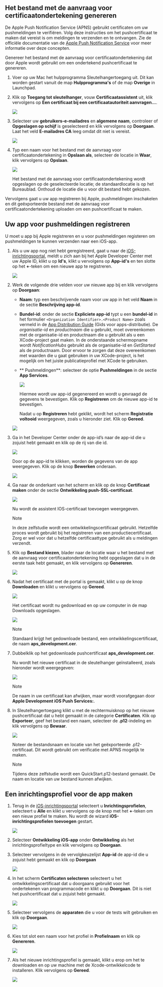 

## Het bestand met de aanvraag voor certificaatondertekening genereren
De Apple Push Notification Service (APNS) gebruikt certificaten om uw pushmeldingen te verifiëren. Volg deze instructies om het pushcertificaat te maken dat vereist is om meldingen te verzenden en te ontvangen. Zie de officiële documentatie van de [Apple Push Notification Service](http://go.microsoft.com/fwlink/p/?LinkId=272584) voor meer informatie over deze concepten.

Genereer het bestand met de aanvraag voor certificaatondertekening dat door Apple wordt gebruikt om een ondertekend pushcertificaat te genereren.

1. Voer op uw Mac het hulpprogramma Sleutelhangertoegang uit. Dit kan worden gestart vanuit de map **Hulpprogramma's** of de map **Overige** in Launchpad.
2. Klik op **Toegang tot sleutelhanger**, vouw **Certificaatassistent** uit, klik vervolgens op **Een certificaat bij een certificaatautoriteit aanvragen...**.
   
    ![](./media/notification-hubs-enable-apple-push-notifications/notification-hubs-request-cert-from-ca.png)
3. Selecteer uw **gebruikers-e-mailadres** en **algemene naam**, controleer of **Opgeslagen op schijf** is geselecteerd en klik vervolgens op **Doorgaan**. Laat het veld **E-mailadres CA** leeg omdat dit niet is vereist.
   
    ![](./media/notification-hubs-enable-apple-push-notifications/notification-hubs-csr-info.png)
4. Typ een naam voor het bestand met de aanvraag voor certificaatondertekening in **Opslaan als**, selecteer de locatie in **Waar**, klik vervolgens op **Opslaan**.
   
    ![](./media/notification-hubs-enable-apple-push-notifications/notification-hubs-save-csr.png)
   
    Het bestand met de aanvraag voor certificaatondertekening wordt opgeslagen op de geselecteerde locatie; de standaardlocatie is op het Bureaublad. Onthoud de locatie die u voor dit bestand hebt gekozen.

Vervolgens gaat u uw app registreren bij Apple, pushmeldingen inschakelen en dit geëxporteerde bestand met de aanvraag voor certificaatondertekening uploaden om een pushcertificaat te maken.

## Uw app voor pushmeldingen registreren
U moet u app bij Apple registreren en u voor pushmeldingen registeren om pushmeldingen te kunnen verzenden naar een iOS-app.  

1. Als u uw app nog niet hebt geregistreerd, gaat u naar de <a href="http://go.microsoft.com/fwlink/p/?LinkId=272456" target="_blank">iOS-inrichtingsportal</a>, meldt u zich aan bij het Apple Developer Center met uw Apple ID, klikt u op **Id's**, klikt u vervolgens op **App-id's** en ten slotte op het **+**-teken om een nieuwe app te registreren.
   
    ![](./media/notification-hubs-enable-apple-push-notifications/notification-hubs-ios-appids.png)
2. Werk de volgende drie velden voor uw nieuwe app bij en klik vervolgens op **Doorgaan**:
   
   * **Naam**: typ een beschrijvende naam voor uw app in het veld **Naam** in de sectie **Beschrijving app-id**.
   * **Bundel-id**: onder de sectie **Expliciete app-id** typt u een **bundel-id** in het formulier `<Organization Identifier>.<Product Name>` zoals vermeld in de [App Distribution Guide](https://developer.apple.com/library/mac/documentation/IDEs/Conceptual/AppDistributionGuide/ConfiguringYourApp/ConfiguringYourApp.html#//apple_ref/doc/uid/TP40012582-CH28-SW8) (Gids voor apps-distributie). De *organisatie-id* en *productnaam* die u gebruikt, moet overeenkomen met de organisatie-id en productnaam die u gebruikt als u een XCode-project gaat maken. In de onderstaande schermopname wordt *NotificationHubs* gebruikt als de organisatie-id en *GetStarted* als de productnaam. Door ervoor te zorgen dat deze overeenkomen met waarden die u gaat gebruiken in uw XCode-project, is het mogelijk om het juiste publicatieprofiel met XCode te gebruiken. 
   * ** Pushmeldingen**: selecteer de optie **Pushmeldingen** in de sectie **App Services**.
     
     ![](./media/notification-hubs-enable-apple-push-notifications/notification-hubs-new-appid-info.png)
     
     Hiermee wordt uw app-id gegenereerd en wordt u gevraagd de gegevens te bevestigen. Klik op **Registreren** om de nieuwe app-id te bevestigen.
     
     Nadat u op **Registreren** hebt geklikt, wordt het scherm **Registratie voltooid** weergegeven, zoals u hieronder ziet. Klik op **Gereed**.

    ![](./media/notification-hubs-enable-apple-push-notifications/notification-hubs-appid-registration-complete.png)


1. Ga in het Developer Center onder de app-id’s naar de app-id die u zojuist hebt gemaakt en klik op de rij van die id.
   
    ![](./media/notification-hubs-enable-apple-push-notifications/notification-hubs-ios-appids2.png)
   
    Door op de app-id te klikken, worden de gegevens van de app weergegeven. Klik op de knop **Bewerken** onderaan.
   
    ![](./media/notification-hubs-enable-apple-push-notifications/notification-hubs-edit-appid.png)
2. Ga naar de onderkant van het scherm en klik op de knop **Certificaat maken** onder de sectie **Ontwikkeling push-SSL-certificaat**.
   
    ![](./media/notification-hubs-enable-apple-push-notifications/notification-hubs-appid-create-cert.png)
   
    Nu wordt de assistent IOS-certificaat toevoegen weergegeven.
   
   > [!NOTE]
   > In deze zelfstudie wordt een ontwikkelingscertificaat gebruikt. Hetzelfde proces wordt gebruikt bij het registreren van een productiecertificaat. Zorg er wel voor dat u hetzelfde certificaattype gebruikt als u meldingen verzendt.
   > 
   > 
3. Klik op **Bestand kiezen**, blader naar de locatie waar u het bestand met de aanvraag voor certificaatondertekening hebt opgeslagen dat u in de eerste taak hebt gemaakt, en klik vervolgens op **Genereren**.
   
    ![](./media/notification-hubs-enable-apple-push-notifications/notification-hubs-appid-cert-choose-csr.png)
4. Nadat het certificaat met de portal is gemaakt, klikt u op de knop **Downloaden** en klikt u vervolgens op **Gereed**.
   
    ![](./media/notification-hubs-enable-apple-push-notifications/notification-hubs-appid-download-cert.png)
   
    Het certificaat wordt nu gedownload en op uw computer in de map Downloads opgeslagen.
   
    ![](./media/notification-hubs-enable-apple-push-notifications/notification-hubs-cert-downloaded.png)
   
   > [!NOTE]
   > Standaard krijgt het gedownloade bestand, een ontwikkelingscertificaat, de naam **aps_development.cer**.
   > 
   > 
5. Dubbelklik op het gedownloade pushcertificaat **aps_development.cer**.
   
    Nu wordt het nieuwe certificaat in de sleutelhanger geïnstalleerd, zoals hieronder wordt weergegeven:
   
    ![](./media/notification-hubs-enable-apple-push-notifications/notification-hubs-cert-in-keychain.png)
   
   > [!NOTE]
   > De naam in uw certificaat kan afwijken, maar wordt voorafgegaan door **Apple Development iOS Push Services:**.
   > 
   > 
6. In Sleutelhangertoegang klikt u met de rechtermuisknop op het nieuwe pushcertificaat dat u hebt gemaakt in de categorie **Certificaten**. Klik op **Exporteer**, geef het bestand een naam, selecteer de **.p12**-indeling en klik vervolgens op **Bewaar**.
   
    ![](./media/notification-hubs-enable-apple-push-notifications/notification-hubs-export-cert-p12.png)
   
    Noteer de bestandsnaam en locatie van het geëxporteerde .p12-certificaat. Dit wordt gebruikt om verificatie met APNS mogelijk te maken.
   
   > [!NOTE]
   > Tijdens deze zelfstudie wordt een QuickStart.p12-bestand gemaakt. De naam en locatie van uw bestand kunnen afwijken.
   > 
   > 

## Een inrichtingsprofiel voor de app maken
1. Terug in de <a href="http://go.microsoft.com/fwlink/p/?LinkId=272456" target="_blank">iOS-inrichtingsportal</a> selecteert u **Inrichtingsprofielen**, selecteert u **Alle** en klikt u vervolgens op de knop met het **+**-teken om een nieuw profiel te maken. Nu wordt de wizard **iOS-inrichtingsprofielen toevoegen** gestart.
   
    ![](./media/notification-hubs-enable-apple-push-notifications/notification-hubs-new-provisioning-profile.png)
2. Selecteer **Ontwikkeling iOS-app** onder **Ontwikkeling** als het inrichtingsprofieltype en klik vervolgens op **Doorgaan**. 
3. Selecteer vervolgens in de vervolgkeuzelijst **App-id** de app-id die u zojuist hebt gemaakt en klik op **Doorgaan**
   
    ![](./media/notification-hubs-enable-apple-push-notifications/notification-hubs-select-appid-for-provisioning.png)
4. In het scherm **Certificaten selecteren** selecteert u het ontwikkelingscertificaat dat u doorgaans gebruikt voor het ondertekenen van programmacode en klikt u op **Doorgaan**. Dit is niet het pushcertificaat dat u zojuist hebt gemaakt.
   
    ![](./media/notification-hubs-enable-apple-push-notifications/notification-hubs-provisioning-select-cert.png)
5. Selecteer vervolgens de **apparaten** die u voor de tests wilt gebruiken en klik op **Doorgaan**.
   
    ![](./media/notification-hubs-enable-apple-push-notifications/notification-hubs-provisioning-select-devices.png)
6. Kies tot slot een naam voor het profiel in **Profielnaam** en klik op **Genereren**.
   
    ![](./media/notification-hubs-enable-apple-push-notifications/notification-hubs-provisioning-name-profile.png)
7. Als het nieuwe inrichtingsprofiel is gemaakt, klikt u erop om het te downloaden en op uw machine met de Xcode-ontwikkelcode te installeren. Klik vervolgens op **Gereed**.
   
    ![](./media/notification-hubs-enable-apple-push-notifications/notification-hubs-provisioning-profile-ready.png)

<!--HONumber=Aug16_HO4-->


